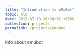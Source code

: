 ```yaml
---
title: "Introduction to eMuBot"
topic: nlp
date: 2019-07-18 16:24:32 +0200
collection: projects
permalink: /projects/emubot
---
```


Info about emubot
